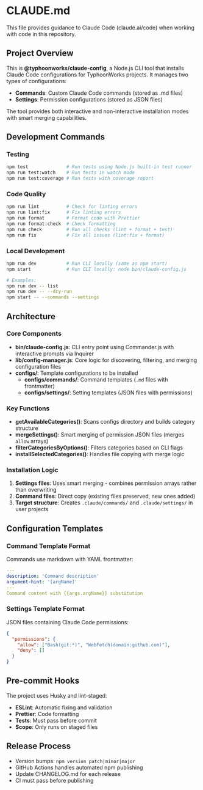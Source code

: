 # CLAUDE.md

This file provides guidance to Claude Code (claude.ai/code) when working with code in this repository.

## Project Overview

This is **@typhoonworks/claude-config**, a Node.js CLI tool that installs Claude Code configurations for TyphoonWorks projects. It manages two types of configurations:

- **Commands**: Custom Claude Code commands (stored as .md files)
- **Settings**: Permission configurations (stored as JSON files)

The tool provides both interactive and non-interactive installation modes with smart merging capabilities.

## Development Commands

### Testing

```bash
npm test              # Run tests using Node.js built-in test runner
npm run test:watch    # Run tests in watch mode
npm run test:coverage # Run tests with coverage report
```

### Code Quality

```bash
npm run lint          # Check for linting errors
npm run lint:fix      # Fix linting errors
npm run format        # Format code with Prettier
npm run format:check  # Check formatting
npm run check         # Run all checks (lint + format + test)
npm run fix           # Fix all issues (lint:fix + format)
```

### Local Development

```bash
npm run dev           # Run CLI locally (same as npm start)
npm start             # Run CLI locally: node bin/claude-config.js

# Examples:
npm run dev -- list
npm run dev -- --dry-run
npm start -- --commands --settings
```

## Architecture

### Core Components

- **bin/claude-config.js**: CLI entry point using Commander.js with interactive prompts via Inquirer
- **lib/config-manager.js**: Core logic for discovering, filtering, and merging configuration files
- **configs/**: Template configurations to be installed
  - **configs/commands/**: Command templates (`.md` files with frontmatter)
  - **configs/settings/**: Setting templates (JSON files with permissions)

### Key Functions

- **getAvailableCategories()**: Scans configs directory and builds category structure
- **mergeSettings()**: Smart merging of permission JSON files (merges `allow` arrays)
- **filterCategoriesByOptions()**: Filters categories based on CLI flags
- **installSelectedCategories()**: Handles file copying with merge logic

### Installation Logic

1. **Settings files**: Uses smart merging - combines permission arrays rather than overwriting
2. **Command files**: Direct copy (existing files preserved, new ones added)
3. **Target structure**: Creates `.claude/commands/` and `.claude/settings/` in user projects

## Configuration Templates

### Command Template Format

Commands use markdown with YAML frontmatter:

```yaml
---
description: 'Command description'
argument-hint: '[argName]'
---
Command content with {{args.argName}} substitution
```

### Settings Template Format

JSON files containing Claude Code permissions:

```json
{
  "permissions": {
    "allow": ["Bash(git:*)", "WebFetch(domain:github.com)"],
    "deny": []
  }
}
```

## Pre-commit Hooks

The project uses Husky and lint-staged:

- **ESLint**: Automatic fixing and validation
- **Prettier**: Code formatting
- **Tests**: Must pass before commit
- **Scope**: Only runs on staged files

## Release Process

- Version bumps: `npm version patch|minor|major`
- GitHub Actions handles automated npm publishing
- Update CHANGELOG.md for each release
- CI must pass before publishing
